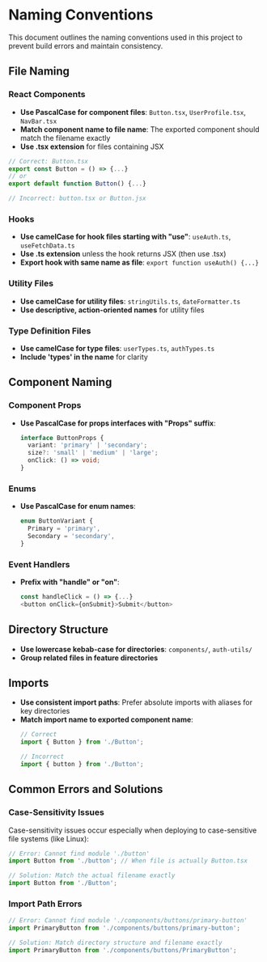 
# Naming Conventions

This document outlines the naming conventions used in this project to prevent build errors and maintain consistency.

## File Naming

### React Components

- **Use PascalCase for component files**: `Button.tsx`, `UserProfile.tsx`, `NavBar.tsx`
- **Match component name to file name**: The exported component should match the filename exactly
- **Use .tsx extension** for files containing JSX

```typescript
// Correct: Button.tsx
export const Button = () => {...}
// or
export default function Button() {...}

// Incorrect: button.tsx or Button.jsx
```

### Hooks

- **Use camelCase for hook files starting with "use"**: `useAuth.ts`, `useFetchData.ts`
- **Use .ts extension** unless the hook returns JSX (then use .tsx)
- **Export hook with same name as file**: `export function useAuth() {...}`

### Utility Files

- **Use camelCase for utility files**: `stringUtils.ts`, `dateFormatter.ts`
- **Use descriptive, action-oriented names** for utility files

### Type Definition Files

- **Use camelCase for type files**: `userTypes.ts`, `authTypes.ts`
- **Include 'types' in the name** for clarity

## Component Naming

### Component Props

- **Use PascalCase for props interfaces with "Props" suffix**:
  ```typescript
  interface ButtonProps {
    variant: 'primary' | 'secondary';
    size?: 'small' | 'medium' | 'large';
    onClick: () => void;
  }
  ```

### Enums

- **Use PascalCase for enum names**:
  ```typescript
  enum ButtonVariant {
    Primary = 'primary',
    Secondary = 'secondary',
  }
  ```

### Event Handlers

- **Prefix with "handle" or "on"**:
  ```typescript
  const handleClick = () => {...}
  <button onClick={onSubmit}>Submit</button>
  ```

## Directory Structure

- **Use lowercase kebab-case for directories**: `components/`, `auth-utils/`
- **Group related files in feature directories**

## Imports

- **Use consistent import paths**: Prefer absolute imports with aliases for key directories
- **Match import name to exported component name**:
  ```typescript
  // Correct
  import { Button } from './Button';
  
  // Incorrect
  import { button } from './Button';
  ```

## Common Errors and Solutions

### Case-Sensitivity Issues

Case-sensitivity issues occur especially when deploying to case-sensitive file systems (like Linux):

```typescript
// Error: Cannot find module './button'
import Button from './button'; // When file is actually Button.tsx

// Solution: Match the actual filename exactly
import Button from './Button';
```

### Import Path Errors

```typescript
// Error: Cannot find module './components/buttons/primary-button'
import PrimaryButton from './components/buttons/primary-button';

// Solution: Match directory structure and filename exactly
import PrimaryButton from './components/buttons/PrimaryButton';
```

